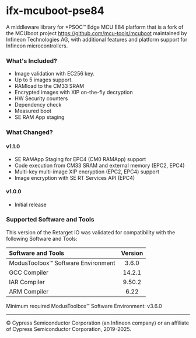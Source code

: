 # ifx-mcuboot-pse84

A middleware library for *PSOC&trade; Edge MCU E84 platform that is a fork of the MCUboot project https://github.com/mcu-tools/mcuboot
maintained by Infineon Technologies AG, with additional features and
platform support for Infineon microcontrollers.

### What's Included?
* Image validation with EC256 key.
* Up to 5 images support.
* RAMload to the CM33 SRAM
* Encrypted images with XIP on-the-fly decryption
* HW Security counters
* Dependency check
* Measured boot
* SE RAM App staging


### What Changed?
#### v1.1.0
* SE RAMApp Staging for EPC4 (CM0 RAMApp) support
* Code execution from CM33 SRAM and external memory (EPC2, EPC4)
* Multi-key multi-image XIP encryption (EPC2, EPC4) support
* Image encryption with SE RT Services API (EPC4)

#### v1.0.0
* Initial release

### Supported Software and Tools
This version of the Retarget IO was validated for compatibility with the following Software and Tools:

| Software and Tools                        | Version |
| :---                                      | :----:  |
| ModusToolbox™ Software Environment        | 3.6.0   |
| GCC Compiler                              | 14.2.1  |
| IAR Compiler                              | 9.50.2  |
| ARM Compiler                              | 6.22    |

Minimum required ModusToolbox™ Software Environment: v3.6.0


---
© Cypress Semiconductor Corporation (an Infineon company) or an affiliate of Cypress Semiconductor Corporation, 2019-2025.
